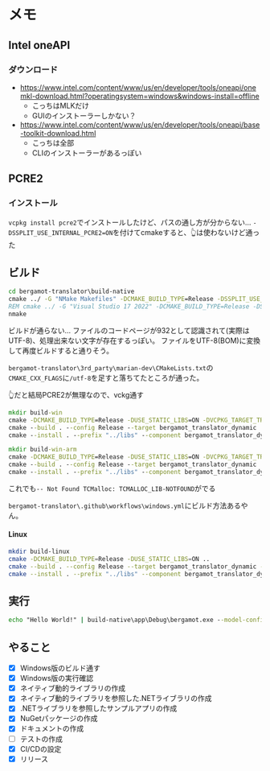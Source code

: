 # メモ

## Intel oneAPI
### ダウンロード
* https://www.intel.com/content/www/us/en/developer/tools/oneapi/onemkl-download.html?operatingsystem=windows&windows-install=offline
  * こっちはMLKだけ
  * GUIのインストーラーしかない？
* https://www.intel.com/content/www/us/en/developer/tools/oneapi/base-toolkit-download.html
  * こっちは全部
  * CLIのインストーラーがあるっぽい

## PCRE2

### インストール

`vcpkg install pcre2`でインストールしたけど、パスの通し方が分からない…
`-DSSPLIT_USE_INTERNAL_PCRE2=ON`を付けてcmakeすると、👆は使わないけど通った

## ビルド

```bat
cd bergamot-translator\build-native
cmake ../ -G "NMake Makefiles" -DCMAKE_BUILD_TYPE=Release -DSSPLIT_USE_INTERNAL_PCRE2=ON
REM cmake ../ -G "Visual Studio 17 2022" -DCMAKE_BUILD_TYPE=Release -DSSPLIT_USE_INTERNAL_PCRE2=ON
nmake
```

ビルドが通らない...
ファイルのコードページが932として認識されて(実際はUTF-8)、処理出来ない文字が存在するっぽい。
ファイルをUTF-8(BOM)に変換して再度ビルドすると通りそう。

`bergamot-translator\3rd_party\marian-dev\CMakeLists.txt`の`CMAKE_CXX_FLAGS`に`/utf-8`を足すと落ちてたところが通った。

👆だと結局PCRE2が無理なので、vckg通す
```bat
mkdir build-win
cmake -DCMAKE_BUILD_TYPE=Release -DUSE_STATIC_LIBS=ON -DVCPKG_TARGET_TRIPLET="x64-windows-static" ..
cmake --build . --config Release --target bergamot_translator_dynamic
cmake --install . --prefix "../libs" --component bergamot_translator_dynamic
```

```bat
mkdir build-win-arm
cmake -DCMAKE_BUILD_TYPE=Release -DUSE_STATIC_LIBS=ON -DVCPKG_TARGET_TRIPLET="arm64-windows-static" ..
cmake --build . --config Release --target bergamot_translator_dynamic
cmake --install . --prefix "../libs" --component bergamot_translator_dynamic
```

これでも`-- Not Found TCMalloc: TCMALLOC_LIB-NOTFOUND`がでる


`bergamot-translator\.github\workflows\windows.yml`にビルド方法あるやん。

#### Linux

```bash
mkdir build-linux
cmake -DCMAKE_BUILD_TYPE=Release -DUSE_STATIC_LIBS=ON ..
cmake --build . --config Release --target bergamot_translator_dynamic -j12
cmake --install . --prefix "../libs" --component bergamot_translator_dynamic
```


## 実行

```bat
echo "Hello World!" | build-native\app\Debug\bergamot.exe --model-config-paths models\enja\config.yml
```

## やること

* [x] Windows版のビルド通す
* [x] Windows版の実行確認
* [x] ネイティブ動的ライブラリの作成
* [x] ネイティブ動的ライブラリを参照した.NETライブラリの作成
* [x] .NETライブラリを参照したサンプルアプリの作成
* [x] NuGetパッケージの作成
* [x] ドキュメントの作成
* [ ] テストの作成
* [x] CI/CDの設定
* [x] リリース
